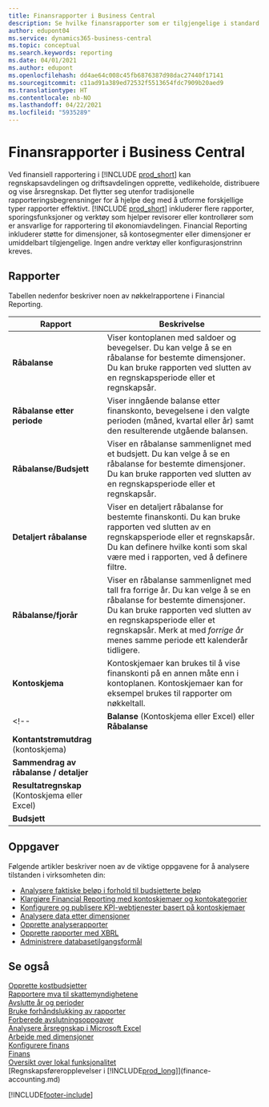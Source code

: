 ```yaml
---
title: Finansrapporter i Business Central
description: Se hvilke finansrapporter som er tilgjengelige i standard versjonen av Business Central, slik at du kan holde oversikt over virksomheten.
author: edupont04
ms.service: dynamics365-business-central
ms.topic: conceptual
ms.search.keywords: reporting
ms.date: 04/01/2021
ms.author: edupont
ms.openlocfilehash: dd4ae64c008c45fb6876387d98dac27440f17141
ms.sourcegitcommit: c11ad91a389ed72532f5513654fdc7909b20aed9
ms.translationtype: HT
ms.contentlocale: nb-NO
ms.lasthandoff: 04/22/2021
ms.locfileid: "5935289"
---
```

# <a name="financial-reports-in-business-central"></a>Finansrapporter i Business Central

Ved finansiell rapportering i [!INCLUDE [prod_short](includes/prod_short.md)] kan regnskapsavdelingen og driftsavdelingen opprette, vedlikeholde, distribuere og vise årsregnskap. Det flytter seg utenfor tradisjonelle rapporteringsbegrensninger for å hjelpe deg med å utforme forskjellige typer rapporter effektivt. [!INCLUDE [prod_short](includes/prod_short.md)] inkluderer flere rapporter, sporingsfunksjoner og verktøy som hjelper revisorer eller kontrollører som er ansvarlige for rapportering til økonomiavdelingen. Financial Reporting inkluderer støtte for dimensjoner, så kontosegmenter eller dimensjoner er umiddelbart tilgjengelige. Ingen andre verktøy eller konfigurasjonstrinn kreves.  

## <a name="reports"></a>Rapporter

Tabellen nedenfor beskriver noen av nøkkelrapportene i Financial Reporting.

|Rapport |Beskrivelse  |
|---------|---------|
|**Råbalanse**| Viser kontoplanen med saldoer og bevegelser. Du kan velge å se en råbalanse for bestemte dimensjoner. Du kan bruke rapporten ved slutten av en regnskapsperiode eller et regnskapsår. |
|**Råbalanse etter periode**  | Viser inngående balanse etter finanskonto, bevegelsene i den valgte perioden (måned, kvartal eller år) samt den resulterende utgående balansen.         |
|**Råbalanse/Budsjett** | Viser en råbalanse sammenlignet med et budsjett. Du kan velge å se en råbalanse for bestemte dimensjoner. Du kan bruke rapporten ved slutten av en regnskapsperiode eller et regnskapsår.        |
|**Detaljert råbalanse** |Viser en detaljert råbalanse for bestemte finanskonti. Du kan bruke rapporten ved slutten av en regnskapsperiode eller et regnskapsår. Du kan definere hvilke konti som skal være med i rapporten, ved å definere filtre.         |
|**Råbalanse/fjorår**|Viser en råbalanse sammenlignet med tall fra forrige år. Du kan velge å se en råbalanse for bestemte dimensjoner. Du kan bruke rapporten ved slutten av en regnskapsperiode eller et regnskapsår. Merk at med *forrige år* menes samme periode ett kalenderår tidligere.|
|**Kontoskjema**|Kontoskjemaer kan brukes til å vise finanskonti på en annen måte enn i kontoplanen. Kontoskjemaer kan for eksempel brukes til rapporter om nøkkeltall.|
<!--|**Balanse** (Kontoskjema eller Excel) eller **Råbalanse** |         |
|**Kontantstrømutdrag** (kontoskjema) |         |
|**Sammendrag av råbalanse / detaljer** |         |
|**Resultatregnskap** (Kontoskjema eller Excel)||
|**Budsjett** ||-->

## <a name="tasks"></a>Oppgaver

Følgende artikler beskriver noen av de viktige oppgavene for å analysere tilstanden i virksomheten din:

* [Analysere faktiske beløp i forhold til budsjetterte beløp](bi-how-analyze-actual-versus-budget.md)  
* [Klargjøre Financial Reporting med kontoskjemaer og kontokategorier](bi-how-work-account-schedule.md)  
* [Konfigurere og publisere KPI-webtjenester basert på kontoskjemaer](bi-how-to-set-up-and-publish-kpi-web-services-based-on-account-schedules.md)  
* [Analysere data etter dimensjoner](bi-how-analyze-data-dimension.md)  
* [Opprette analyserapporter](bi-how-create-analysis-views-reports.md)  
* [Opprette rapporter med XBRL](bi-create-reports-with-xbrl.md)  
* [Administrere databasetilgangsformål](admin-data-access-intent.md)  

## <a name="see-also"></a>Se også

[Opprette kostbudsjetter](finance-create-cost-budgets.md)  
[Rapportere mva til skattemyndighetene](finance-how-report-vat.md)  
[Avslutte år og perioder](year-close-years-periods.md)  
[Bruke forhåndslukking av rapporter](year-prepare-preclose-reports.md)  
[Forberede avslutningsoppgaver](year-prepare-close-statement.md)  
[Analysere årsregnskap i Microsoft Excel](finance-analyze-excel.md)  
[Arbeide med dimensjoner](finance-dimensions.md)  
[Konfigurere finans](finance-setup-finance.md)  
[Finans](finance.md)  
[Oversikt over lokal funksjonalitet](about-localization.md)  
[Regnskapsføreropplevelser i [!INCLUDE[prod_long](includes/prod_long.md)]](finance-accounting.md)  


[!INCLUDE[footer-include](includes/footer-banner.md)]
